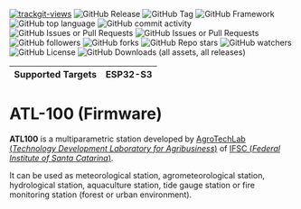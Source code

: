 <a href="https://trackgit.com"><img src="https://us-central1-trackgit-analytics.cloudfunctions.net/token/ping/m5wyyb3k818n3tduvq7m" alt="trackgit-views" /></a>
![GitHub Release](https://img.shields.io/github/v/release/agrotechlab-ifsc/atl100_fw)
![GitHub Tag](https://img.shields.io/github/v/tag/AgroTechLab-IFSC/atl100_fw)
![GitHub Framework](https://img.shields.io/badge/framework-ESP--IDF-blue)
![GitHub top language](https://img.shields.io/github/languages/top/agrotechlab-ifsc/power_monitor)
![GitHub commit activity](https://img.shields.io/github/commit-activity/t/agrotechlab-ifsc/atl100_fw)
![GitHub Issues or Pull Requests](https://img.shields.io/github/issues/agrotechlab-ifsc/atl100_fw)
![GitHub Issues or Pull Requests](https://img.shields.io/github/issues-pr/agrotechlab-ifsc/atl100_fw)
![GitHub followers](https://img.shields.io/github/followers/agrotechlab-ifsc)
![GitHub forks](https://img.shields.io/github/forks/agrotechlab-ifsc/atl100_fw)
![GitHub Repo stars](https://img.shields.io/github/stars/agrotechlab-ifsc/atl100_fw)
![GitHub watchers](https://img.shields.io/github/watchers/agrotechlab-ifsc/atl100_fw)
![GitHub License](https://img.shields.io/github/license/agrotechlab-ifsc/atl100_fw)
![GitHub Downloads (all assets, all releases)](https://img.shields.io/github/downloads/agrotechlab-ifsc/atl100_fw/total)

| Supported Targets | ESP32-S3 |
| ----------------- | -------- |

# ATL-100 (Firmware)

**ATL100** is a multiparametric station developed by <a href="https://agrotechlab.lages.ifsc.edu.br">AgroTechLab (*Technology Development 
Laboratory for Agribusiness*)</a> of <a href="https://www.ifsc.edu.br">IFSC (*Federal Institute of Santa Catarina*)</a>.

It can be used as meteorological station, agrometeorological station, hydrological station, aquaculture station, tide gauge station or fire monitoring station (forest or urban environment).
